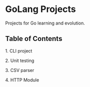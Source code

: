 # GoLang Projects

Projects for Go learning and evolution.

## Table of Contents

1\. CLI project

2\. Unit testing

3\. CSV parser

4\. HTTP Module